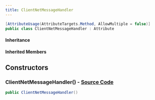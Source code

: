 ```yaml
---
title: ClientNetMessageHandler
---
```


```csharp
[AttributeUsage(AttributeTargets.Method, AllowMultiple = false)]
public class ClientNetMessageHandler : Attribute
```

#### Inheritance

#### Inherited Members

## Constructors

### **ClientNetMessageHandler()** - [Source Code](https://github.com/swiftly-solution/swiftlys2/blob/main/managed/src/SwiftlyS2.Shared/Modules/NetMessages/NetMessageHandlerAttribute.cs#L12)

```csharp
public ClientNetMessageHandler()
```

